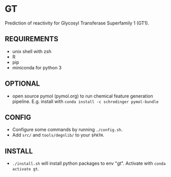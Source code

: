 # GT
Prediction of reactivity for Glycosyl Transferase Superfamily 1 (GT1).

## REQUIREMENTS
- unix shell with zsh
- R
- pip
- miniconda for python 3

## OPTIONAL
- open source pymol (pymol.org) to run chemical feature generation pipeline. E.g. install with `conda install -c schrodinger pymol-bundle`

## CONFIG
- Configure some commands by running `./config.sh`.
- Add `src/` and `tools/degnlib/` to your `$PATH`.

## INSTALL
- `./install.sh` will install python packages to env "gt". Activate with `conda activate gt`.
